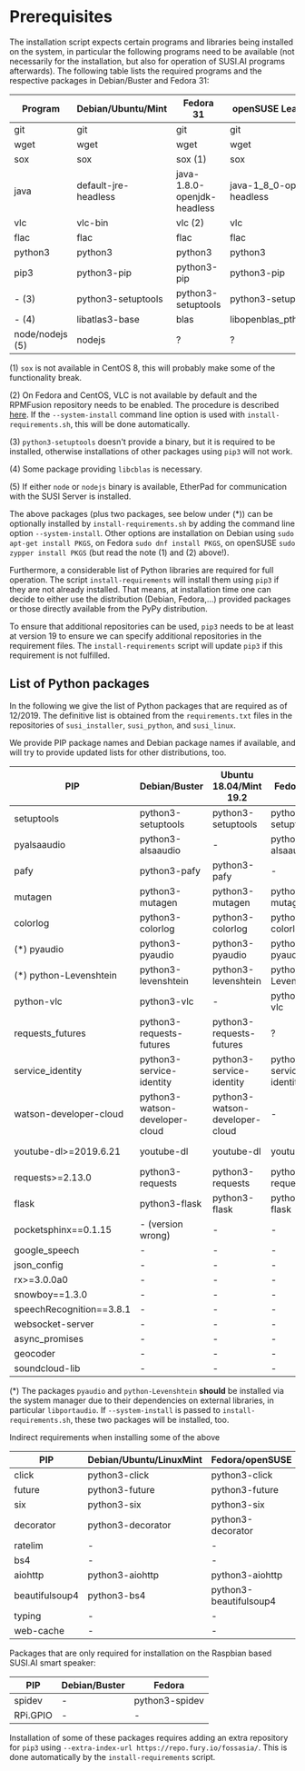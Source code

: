 # Prerequisites

The installation script expects certain programs and libraries being installed
on the system, in particular the following programs need to be available
(not necessarily for the installation, but also for operation of SUSI.AI
programs afterwards). The following table lists the required programs and
the respective packages in Debian/Buster and Fedora 31:

| Program | Debian/Ubuntu/Mint   | Fedora 31   | openSUSE Leap 15.1 |
| ------- | -------------------- | ----------- | ------------------ |
| git     | git                  | git         | git |
| wget    | wget                 | wget        | wget |
| sox     | sox                  | sox (1)     | sox |
| java    | default-jre-headless | java-1.8.0-openjdk-headless | java-1_8_0-openjdk-headless |
| vlc     | vlc-bin              | vlc (2)     | vlc |
| flac    | flac                 | flac        | flac |
| python3 | python3              | python3     | python3 |
| pip3    | python3-pip          | python3-pip | python3-pip |
| - (3)   | python3-setuptools   | python3-setuptools | python3-setuptools |
| - (4)   | libatlas3-base       | blas        | libopenblas_pthreads0 |
| node/nodejs (5) | nodejs           | ?           | ? |


(1) `sox` is not available in CentOS 8, this will probably make some of the
functionality break.

(2) On Fedora and CentOS, VLC is not available by default and the RPMFusion
repository needs to be enabled. The procedure is described
[here](https://docs.fedoraproject.org/en-US/quick-docs/setup_rpmfusion/).
If the `--system-install` command line option is used with
`install-requirements.sh`, this will be done automatically.

(3) `python3-setuptools` doesn't provide a binary, but it is required to be
installed, otherwise installations of other packages using `pip3` will
not work.

(4) Some package providing `libcblas` is necessary.

(5) If either `node` or `nodejs` binary is available, EtherPad for communication
with the SUSI Server is installed.


The above packages (plus two packages, see below under (\*)) can be optionally
installed by `install-requirements.sh` by adding the command line option
`--system-install`. Other options are installation on Debian using
`sudo apt-get install PKGS`, on Fedora `sudo dnf install PKGS`, on openSUSE
`sudo zypper install PKGS` (but read the note (1) and (2) above!).

Furthermore, a considerable list of Python libraries are required for full
operation. The script `install-requirements` will install them using `pip3`
if they are not already installed. That means, at installation time one
can decide to either use the distribution (Debian, Fedora,...) provided
packages or those directly available from the PyPy distribution.

To ensure that additional repositories can be used, `pip3` needs to be
at least at version 19 to ensure we can specify additional repositories
in the requirement files. The `install-requirements` script will update
`pip3` if this requirement is not fulfilled.

## List of Python packages

In the following we give the list of Python packages that are required
as of 12/2019. The definitive list is obtained from the `requirements.txt`
files in the repositories of `susi_installer`, `susi_python`, and `susi_linux`.

We provide PIP package names and Debian package names if available, and will
try to provide updated lists for other distributions, too.

| PIP | Debian/Buster | Ubuntu 18.04/Mint 19.2 |Fedora 31 | openSuSE Leap 15.1 |
| --- | --- | --- | --- | --- |
| setuptools            | python3-setuptools | python3-setuptools	    | python3-setuptools  | python3-setuptools  |
| pyalsaaudio		| python3-alsaaudio  | -			    | python3-alsaaudio   | - |
| pafy			| python3-pafy	     | python3-pafy		    | -                   | - |
| mutagen		| python3-mutagen    | python3-mutagen		    | python3-mutagen     | python3-mutagen |
| colorlog		| python3-colorlog   | python3-colorlog		    | python3-colorlog    | python3-colorlog |
| (\*) pyaudio		| python3-pyaudio    | python3-pyaudio		    | python3-pyaudio     | python3-PyAudio |
| (\*) python-Levenshtein	| python3-levenshtein | python3-levenshtein	    | python3-Levenshtein | python3-Levenshtein |
| python-vlc		| python3-vlc	     | -			    | python3-vlc         | -
| requests_futures	| python3-requests-futures | python3-requests-futures | ?                 | python3-requests-futures |
| service_identity	| python3-service-identity | python3-service-identity | python3-service-identity | - |
| watson-developer-cloud | python3-watson-developer-cloud | python3-watson-developer-cloud | -    | - |
| youtube-dl>=2019.6.21	| youtube-dl	     | youtube-dl		    | youtube-dl          | python3-youtube-dl |
| requests>=2.13.0	| python3-requests   | python3-requests		    | python3-requests    | python3-requests |
| flask			| python3-flask	     | python3-flask		    | python3-flask       | python3-Flask |
| pocketsphinx==0.1.15	| - (version wrong)  | - | - | - |
| google_speech		| -		     | - | - | - |
| json_config		| -		     | - | - | - |
| rx>=3.0.0a0		| -		     | - | - | - |
| snowboy==1.3.0	| -		     | - | - | - |
| speechRecognition==3.8.1 | -		     | - | - | - |
| websocket-server	| -		     | - | - | - |
| async_promises	| -		     | - | - | - |
| geocoder		| -		     | - | - | - |
| soundcloud-lib	| -		     | - | - | - |

(\*) The packages `pyaudio` and `python-Levenshtein` **should** be installed
via the system manager due to their dependencies on external libraries,
in particular `libportaudio`. If `--system-install` is passed to
`install-requirements.sh`, these two packages will be installed, too.

Indirect requirements when installing some of the above

| PIP | Debian/Ubuntu/LinuxMint | Fedora/openSUSE | Requested by |
| --- | --- | --- | -- |
| click			| python3-click		| python3-click | geocoder |
| future		| python3-future	| python3-future | geocoder |
| six			| python3-six		| python3-six | geocoder |
| decorator		| python3-decorator	| python3-decorator | geocoder |
| ratelim		| -			| - | geocoder |
| bs4			| -			| - | soundcloud-lib |
| aiohttp		| python3-aiohttp	| python3-aiohttp | soundcloud-lib |
| beautifulsoup4	| python3-bs4		| python3-beautifulsoup4 | soundcloud-lib |
| typing		| -			| - | async_promises |
| web-cache		| -			| - | google_speech  |


Packages that are only required for installation on the Raspbian based
SUSI.AI smart speaker:

| PIP      | Debian/Buster | Fedora |
| -------- | --- | --- |
| spidev   | -   | python3-spidev |
| RPi.GPIO | -   | - |


Installation of some of these packages requires adding an extra repository
for `pip3` using `--extra-index-url https://repo.fury.io/fossasia/`.
This is done automatically by the `install-requirements` script.


